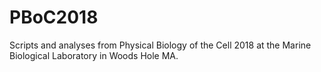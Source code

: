 # PBoC2018

Scripts and analyses from Physical Biology of the Cell 2018 at the Marine Biological Laboratory in Woods Hole MA.
